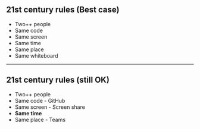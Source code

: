 ## 21st century rules (Best case)

- Two++ people
- Same code
- Same screen
- Same time
- Same place
- Same whiteboard

---

## 21st century rules (still OK)

- Two++ people
- Same code - GitHub
- Same screen - Screen share
- **Same time**
- Same place - Teams
